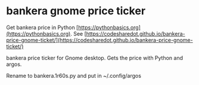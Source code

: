 # bankera gnome price ticker

Get bankera price in Python [https://pythonbasics.org](https://pythonbasics.org).
See [https://codesharedot.github.io/bankera-price-gnome-ticket/](https://codesharedot.github.io/bankera-price-gnome-ticket/)

bankera price ticker for Gnome desktop. Gets the price with Python and argos.

Rename to bankera.1r60s.py and put in ~/.config/argos
